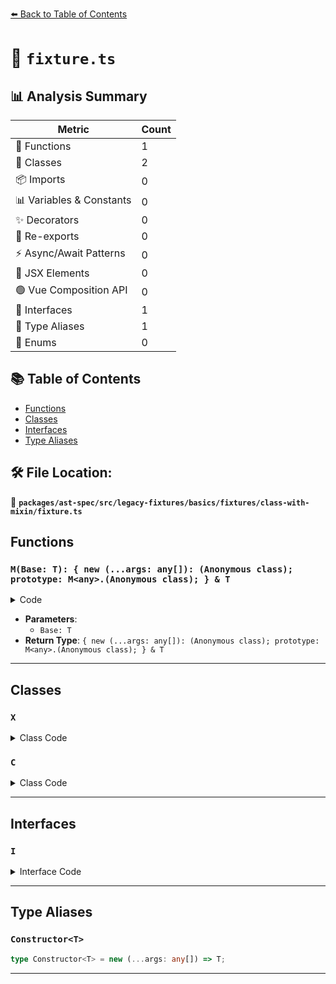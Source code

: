 [⬅️ Back to Table of Contents](../../../../../../../index.md)

# 📄 `fixture.ts`

## 📊 Analysis Summary

| Metric | Count |
|--------|-------|
| 🔧 Functions | 1 |
| 🧱 Classes | 2 |
| 📦 Imports | 0 |
| 📊 Variables & Constants | 0 |
| ✨ Decorators | 0 |
| 🔄 Re-exports | 0 |
| ⚡ Async/Await Patterns | 0 |
| 💠 JSX Elements | 0 |
| 🟢 Vue Composition API | 0 |
| 📐 Interfaces | 1 |
| 📑 Type Aliases | 1 |
| 🎯 Enums | 0 |

## 📚 Table of Contents

- [Functions](#functions)
- [Classes](#classes)
- [Interfaces](#interfaces)
- [Type Aliases](#type-aliases)

## 🛠️ File Location:
📂 **`packages/ast-spec/src/legacy-fixtures/basics/fixtures/class-with-mixin/fixture.ts`**

## Functions

### `M(Base: T): { new (...args: any[]): (Anonymous class); prototype: M<any>.(Anonymous class); } & T`

<details><summary>Code</summary>

```ts
function M<T extends Constructor<{}>>(Base: T) {
  return class extends Base {};
}
```
</details>

- **Parameters**:
  - `Base: T`
- **Return Type**: `{ new (...args: any[]): (Anonymous class); prototype: M<any>.(Anonymous class); } & T`

---

## Classes

### `X`

<details><summary>Class Code</summary>

```ts
class X extends M<any>(C) implements I {}
```
</details>

### `C`

<details><summary>Class Code</summary>

```ts
class C {}
```
</details>


---

## Interfaces

### `I`

<details><summary>Interface Code</summary>

```ts
interface I {}
```
</details>


---

## Type Aliases

### `Constructor<T>`

```ts
type Constructor<T> = new (...args: any[]) => T;
```


---